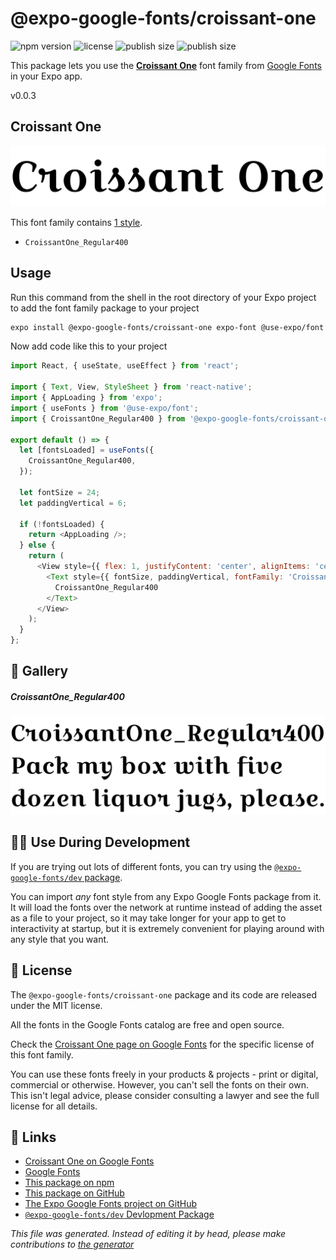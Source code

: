 # @expo-google-fonts/croissant-one

![npm version](https://flat.badgen.net/npm/v/@expo-google-fonts/croissant-one)
![license](https://flat.badgen.net/github/license/expo/google-fonts)
![publish size](https://flat.badgen.net/packagephobia/install/@expo-google-fonts/croissant-one)
![publish size](https://flat.badgen.net/packagephobia/publish/@expo-google-fonts/croissant-one)

This package lets you use the [**Croissant One**](https://fonts.google.com/specimen/Croissant+One) font family from [Google Fonts](https://fonts.google.com/) in your Expo app.

v0.0.3

## Croissant One

![Croissant One](./font-family.png)

This font family contains [1 style](#gallery).

- `CroissantOne_Regular400`

## Usage

Run this command from the shell in the root directory of your Expo project to add the font family package to your project
```sh
expo install @expo-google-fonts/croissant-one expo-font @use-expo/font
```

Now add code like this to your project
```js
import React, { useState, useEffect } from 'react';

import { Text, View, StyleSheet } from 'react-native';
import { AppLoading } from 'expo';
import { useFonts } from '@use-expo/font';
import { CroissantOne_Regular400 } from '@expo-google-fonts/croissant-one';

export default () => {
  let [fontsLoaded] = useFonts({
    CroissantOne_Regular400,
  });

  let fontSize = 24;
  let paddingVertical = 6;

  if (!fontsLoaded) {
    return <AppLoading />;
  } else {
    return (
      <View style={{ flex: 1, justifyContent: 'center', alignItems: 'center' }}>
        <Text style={{ fontSize, paddingVertical, fontFamily: 'CroissantOne_Regular400' }}>
          CroissantOne_Regular400
        </Text>
      </View>
    );
  }
};

```

## 🔡 Gallery

##### CroissantOne_Regular400
![CroissantOne_Regular400](./a51f330afdb3504b94cb09686589076855186483e4e89665623ebe0f655ce6ec.ttf.png)


## 👩‍💻 Use During Development

If you are trying out lots of different fonts, you can try using the [`@expo-google-fonts/dev` package](https://github.com/expo/google-fonts/tree/master/font-packages/dev#readme).

You can import *any* font style from any Expo Google Fonts package from it. It will load the fonts
over the network at runtime instead of adding the asset as a file to your project, so it may take longer
for your app to get to interactivity at startup, but it is extremely convenient
for playing around with any style that you want.

## 📖 License

The `@expo-google-fonts/croissant-one` package and its code are released under the MIT license.

All the fonts in the Google Fonts catalog are free and open source.

Check the [Croissant One page on Google Fonts](https://fonts.google.com/specimen/Croissant+One) for the specific license of this font family.

You can use these fonts freely in your products & projects - print or digital, commercial or otherwise. However, you can't sell the fonts on their own. This isn't legal advice, please consider consulting a lawyer and see the full license for all details.

## 🔗 Links

- [Croissant One on Google Fonts](https://fonts.google.com/specimen/Croissant+One)
- [Google Fonts](https://fonts.google.com/)
- [This package on npm](https://www.npmjs.com/package/@expo-google-fonts/croissant-one)
- [This package on GitHub](https://github.com/expo/google-fonts/tree/master/font-packages/croissant-one)
- [The Expo Google Fonts project on GitHub](https://github.com/expo/google-fonts)
- [`@expo-google-fonts/dev` Devlopment Package](https://github.com/expo/google-fonts/tree/master/font-packages/dev)


*This file was generated. Instead of editing it by head, please make contributions to [the generator](https://github.com/expo/google-fonts/tree/master/packages/generator)*
